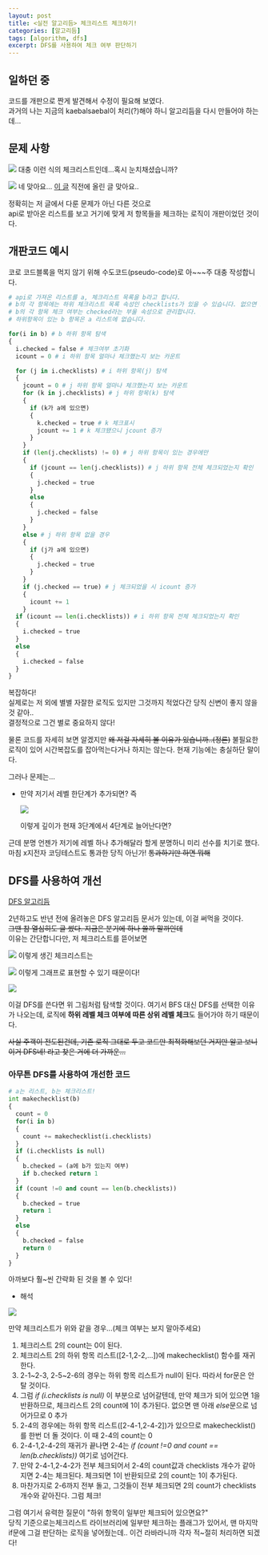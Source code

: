```yaml
---
layout: post
title: <실전 알고리듬> 체크리스트 체크하기!
categories: [알고리듬]
tags: [algorithm, dfs]
excerpt: DFS를 사용하여 체크 여부 판단하기
---
```


## 일하던 중
코드를 개판으로 짠게 발견해서 수정이 필요해 보였다.  
과거의 나는 지금의 kaebalsaebal이 처리(?)해야 하니 알고리듬을 다시 만들어야 하는데...

## 문제 사항

![](https://velog.velcdn.com/images/kaebalkreator/post/d4cabca4-175f-4e1e-b1fb-1d77e950d350/image.png)
대충 이런 식의 체크리스트인데...혹시 눈치채셨습니까?

![](https://velog.velcdn.com/images/kaebalkreator/post/f1448d9e-aa5c-4b4c-b0af-0c8f7f3d00e0/image.png)
네 맞아요... [이 글](https://kreator-kaebal.github.io/wpf1/) 직전에 올린 글 맞아요..

정확히는 저 글에서 다룬 문제가 아닌 다른 것으로  
api로 받아온 리스트를 보고 거기에 맞게 저 항목들을 체크하는 로직이 개판이었던 것이다.

## 개판코드 예시

코로 코드블록을 먹지 않기 위해 수도코드(pseudo-code)로 아~~~주 대충 작성합니다.

```python
# api로 가져온 리스트를 a, 체크리스트 목록을 b라고 합니다.
# b의 각 항목에는 하위 체크리스트 목록 속성인 checklists가 있을 수 있습니다. 없으면 null
# b의 각 항목 체크 여부는 checked라는 부울 속성으로 관리합니다.
# 하위항목이 있는 b 항목은 a 리스트에 없습니다.

for(i in b) # b 하위 항목 탐색
{
  i.checked = false # 체크여부 초기화
  icount = 0 # i 하위 항목 얼마나 체크했는지 보는 카운트

  for (j in i.checklists) # i 하위 항목(j) 탐색
  {
    jcount = 0 # j 하위 항목 얼마나 체크했는지 보는 카운트
    for (k in j.checklists) # j 하위 항목(k) 탐색
    {
      if (k가 a에 있으면)
      {	
        k.checked = true # k 체크표시
        jcount += 1 # k 체크됐으니 jcount 증가
      }
    }
    if (len(j.checklists) != 0) # j 하위 항목이 있는 경우에만
    {
      if (jcount == len(j.checklists)) # j 하위 항목 전체 체크되었는지 확인
      {
        j.checked = true
      }
      else
      {
        j.checked = false
      }
    }
    else # j 하위 항목 없을 경우
    {
      if (j가 a에 있으면)
      {
        j.checked = true
      }
    }
    if (j.checked == true) # j 체크되었을 시 icount 증가
    {
      icount += 1
    }
  if (icount == len(i.checklists)) # i 하위 항목 전체 체크되었는지 확인
  {
    i.checked = true
  }
  else
  {
    i.checked = false
  }
}      
```

복잡하다!  
실제로는 저 외에 별별 자잘한 로직도 있지만 그것까지 적었다간 당직 신변이 좋지 않을것 같아..  
결정적으로 그건 별로 중요하지 않다!

물론 코드를 자세히 보면 알겠지만 ~~왜 저걸 자세히 볼 이유가 있습니까..(정론)~~ 불필요한 로직이 있어 시간복잡도를 잡아먹는다거나 하지는 않는다. 현재 기능에는 충실하단 말이다.

그러나 문제는...
* 만약 저기서 레벨 한단계가 추가되면? 즉
  
  ![](https://velog.velcdn.com/images/kaebalkreator/post/d2484f3f-03a8-4761-b83a-f076c99914b8/image.png)

  이렇게 깊이가 현재 3단계에서 4단계로 늘어난다면?

근데 분명 언젠가 저기에 레벨 하나 추가해달라 할게 분명하니 미리 선수를 치기로 했다.  
마침 x지전자 코딩테스트도 통과한 당직 아닌가! ~~통과하기만 하면 뭐해~~

## DFS를 사용하여 개선

[DFS 알고리듬](https://kreator-kaebal.github.io/algorithm1/)

2년하고도 반년 전에 올려놓은 DFS 알고리듬 문서가 있는데, 이걸 써먹을 것이다.  
~~그땐 참 열심히도 글 썼다. 지금은 분기에 하나 쓸까 말까인데~~  
이유는 간단합니다만, 저 체크리스트를 뜯어보면

![](https://velog.velcdn.com/images/kaebalkreator/post/103d7bef-d69e-4d96-be13-635d5a09aed7/image.png)
이렇게 생긴 체크리스트는

![](https://velog.velcdn.com/images/kaebalkreator/post/1659da83-9050-4ab5-8d01-91fbfd7cd6d7/image.png)
이렇게 그래프로 표현할 수 있기 때문이다!

![](https://velog.velcdn.com/images/kaebalkreator/post/d90478b0-69db-430b-b95e-d0ac1e038fb0/image.gif)

이걸 DFS를 쓴다면 위 그림처럼 탐색할 것이다. 여기서 BFS 대신 DFS를 선택한 이유가 나오는데, 
로직에 **하위 레벨 체크 여부에 따른 상위 레벨 체크**도 들어가야 하기 때문이다.

~~사실 주객이 전도된건데, 기존 로직 그대로 두고 코드만 최적화해보던 거지만 알고 보니 이거 DFS네! 라고 찾은 거에 더 가까운...~~

### 아무튼 DFS를 사용하여 개선한 코드

```python
# a는 리스트, b는 체크리스트!
int makechecklist(b)
{
  count = 0
  for(i in b)
  {
    count += makechecklist(i.checklists)
  }
  if (i.checklists is null)
  {
    b.checked = (a에 b가 있는지 여부)
    if b.checked return 1
  }
  if (count !=0 and count == len(b.checklists))
  {
    b.checked = true
    return 1
  }
  else
  {
  	b.checked = false
    return 0
  }
}
```

아까보다 훨~씬 간략화 된 것을 볼 수 있다!

* 해석

![](https://velog.velcdn.com/images/kaebalkreator/post/470bcf66-2e8a-4dca-96ac-13eba954a160/image.png)

만약 체크리스트가 위와 같을 경우...(체크 여부는 보지 말아주세요)

1. 체크리스트 2의 count는 0이 된다.
2. 체크리스트 2의 하위 항목 리스트([2-1,2-2,...])에 makechecklist() 함수를 재귀한다.
3. 2-1~2-3, 2-5~2-6의 경우는 하위 항목 리스트가 null이 된다. 따라서 for문은 안 탈 것이다.
4. 그럼 *if (i.checklists is null)* 이 부분으로 넘어갈텐데, 만약 체크가 되어 있으면 1을 반환하므로, 체크리스트 2의 count에 1이 추가된다. 없으면 맨 아래 *else*문으로 넘어가므로 0 추가
5. 2-4의 경우에는 하위 항목 리스트([2-4-1,2-4-2])가 있으므로 makechecklist()를 한번 더 돌 것이다. 이 때 2-4의 count는 0
6. 2-4-1,2-4-2의 재귀가 끝나면 2-4는 *if (count !=0 and count == len(b.checklists))* 여기로 넘어간다.
7. 만약 2-4-1,2-4-2가 전부 체크되어서 2-4의 count값과 checklists 개수가 같아지면 2-4는 체크된다. 체크되면 1이 반환되므로 2의 count는 1이 추가된다.
8. 마찬가지로 2-6까지 전부 돌고, 그것들이 전부 체크되면 2의 count가 checklists 개수와 같아진다. 그럼 체크!

그럼 여기서 유력한 질문이 "하위 항목이 일부만 체크되어 있으면요?"  
당직 기준으로는체크리스트 라이브러리에 일부만 체크하는 플래그가 있어서, 맨 마지막 if문에 그걸 판단하는 로직을 넣어줬는데.. 이건 라바라니까 각자 적~절히 처리하면 되겠다!